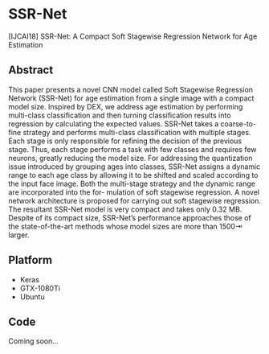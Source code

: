 # SSR-Net
[IJCAI18] SSR-Net: A Compact Soft Stagewise Regression Network for Age Estimation

## Abstract
This paper presents a novel CNN model called Soft Stagewise Regression Network (SSR-Net) for age estimation from a single image with a compact model size. Inspired by DEX, we address age estimation by performing multi-class classification and then turning classification results into regression by calculating the expected values. SSR-Net takes a coarse-to-fine strategy and performs multi-class classification with multiple stages. Each stage is only responsible for refining the decision of the previous stage. Thus, each stage performs a task with few classes and requires few neurons, greatly reducing the model size. For addressing the quantization issue introduced by grouping ages into classes, SSR-Net assigns a dynamic range to each age class by allowing it to be shifted and scaled according to the input face image. Both the multi-stage strategy and the dynamic range are incorporated into the for- mulation of soft stagewise regression. A novel network architecture is proposed for carrying out soft stagewise regression. The resultant SSR-Net model is very compact and takes only 0.32 MB. Despite of its compact size, SSR-Net’s performance approaches those of the state-of-the-art methods whose model sizes are more than 1500⇥ larger.

## Platform
+ Keras
+ GTX-1080Ti
+ Ubuntu

## Code
Coming soon...



